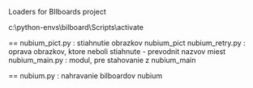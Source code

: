 Loaders for BIlboards project

c:\python-envs\bilboard\Scripts\activate

==
nubium_pict.py : stiahnutie obrazkov nubium_pict
nubium_retry.py : oprava obrazkov, ktore neboli stiahnute - prevodnit nazvov miest
nubium_main.py : modul, pre stahovanie z nubium_main


==
nubium.py : nahravanie bilboardov nubium
